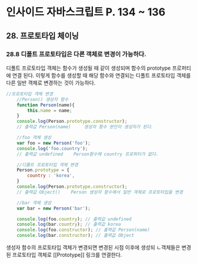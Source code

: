 # 인사이드 자바스크립트 P. 134 ~ 136

## 28. 프로토타입 체이닝

### 28.8 디폴트 프로토타입은 다른 객체로 변경이 가능하다.
디폴트 프로토타입 객체는 함수가 생성될 때 같이 생성되며 함수의 prototype 프로퍼티에 연결 된다. 이렇게 함수를 생성할 때 해당 함수와 연결되는 디폴트 프로토타입 객체를 다른 일반 객체로 변경하는 것이 가능하다.

```js
//프로토타입 객체 변경
    //Person() 생성자 함수
    function Person(name){
        this.name = name;
    }
    console.log(Person.prototype.constructor);
    // 출력값 Person(name)     생성자 함수 본인이 생성자가 된다.

    //foo 객체 생성
    var foo = new Person('foo');
    console.log('foo.country');
    // 출력값 undefined    Person함수에 country 프로퍼티가 없다.

    //디폴트 프로토타입 객체 변경
    Person.prototype = {
        country : 'korea',
    }
    console.log(Person.prototype.constructor);
    // 출력값 Object()    Person 생성자 함수에서 일반 객체로 프로토타입을 변경

    //bar 객체 생성
    var bar = new Person('bar');

    console.log(foo.country); // 출력값 undefined
    console.log(bar.country); // 출력값 korea
    console.log(foo.constructor); // 출력값 Person(name)
    console.log(bar.constructor); // 출력값 Object
```
생성자 함수의 프로토타입 객체가 변경되면 변경된 시점 이후에 생성되 ㄴ객체들은 변경된 프로토타입 객체로 [[Prototype]] 링크를 연결한다.